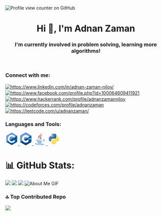 ![Profile view counter on GitHub](https://komarev.com/ghpvc/?username=perisicnikola37)

<h1 align="center">Hi 👋, I'm Adnan Zaman</h1>
<h3 align="center">I'm currently involved in problem solving, learning more algorithms!</h3>
<p align="center">
  <img src="https://qph.cf2.quoracdn.net/main-qimg-677dc755d3cc0173f8d71dffc2b97903" alt="">
</p>
<h3 align="left">Connect with me:</h3>
<p align="left">
<a href="https://linkedin.com/in/https://www.linkedin.com/in/adnan-zaman-niloy/" target="blank"><img align="center" src="https://raw.githubusercontent.com/rahuldkjain/github-profile-readme-generator/master/src/images/icons/Social/linked-in-alt.svg" alt="https://www.linkedin.com/in/adnan-zaman-niloy/" height="30" width="40" /></a>
<a href="https://fb.com/https://www.facebook.com/profile.php?id=100064609411921" target="blank"><img align="center" src="https://raw.githubusercontent.com/rahuldkjain/github-profile-readme-generator/master/src/images/icons/Social/facebook.svg" alt="https://www.facebook.com/profile.php?id=100064609411921" height="30" width="40" /></a>
<a href="https://www.hackerrank.com/https://www.hackerrank.com/profile/adnanzamanniloy" target="blank"><img align="center" src="https://raw.githubusercontent.com/rahuldkjain/github-profile-readme-generator/master/src/images/icons/Social/hackerrank.svg" alt="https://www.hackerrank.com/profile/adnanzamanniloy" height="30" width="40" /></a>
<a href="https://codeforces.com/profile/https://codeforces.com/profile/adnanzaman" target="blank"><img align="center" src="https://raw.githubusercontent.com/rahuldkjain/github-profile-readme-generator/master/src/images/icons/Social/codeforces.svg" alt="https://codeforces.com/profile/adnanzaman" height="30" width="40" /></a>
<a href="https://www.leetcode.com/https://leetcode.com/u/adnanzaman/" target="blank"><img align="center" src="https://raw.githubusercontent.com/rahuldkjain/github-profile-readme-generator/master/src/images/icons/Social/leet-code.svg" alt="https://leetcode.com/u/adnanzaman/" height="30" width="40" /></a>
</p>

<h3 align="left">Languages and Tools:</h3>
<p align="left"> <a href="https://www.cprogramming.com/" target="_blank" rel="noreferrer"> <img src="https://raw.githubusercontent.com/devicons/devicon/master/icons/c/c-original.svg" alt="c" width="40" height="40"/> </a> <a href="https://www.w3schools.com/cpp/" target="_blank" rel="noreferrer"> <img src="https://raw.githubusercontent.com/devicons/devicon/master/icons/cplusplus/cplusplus-original.svg" alt="cplusplus" width="40" height="40"/> </a> <a href="https://www.java.com" target="_blank" rel="noreferrer"> <img src="https://raw.githubusercontent.com/devicons/devicon/master/icons/java/java-original.svg" alt="java" width="40" height="40"/> </a> <a href="https://www.python.org" target="_blank" rel="noreferrer"> <img src="https://raw.githubusercontent.com/devicons/devicon/master/icons/python/python-original.svg" alt="python" width="40" height="40"/> </a> </p>


# 📊 GitHub Stats:
![](https://github-readme-stats.vercel.app/api/top-langs/?username=AdnanZamanNiloy&theme=radical&border=false&include_all_commits=true&count_private=true&layout=compact)
![](https://github-readme-stats.vercel.app/api?username=AdnanZamanNiloy&show_icons=true&theme=radical)
![](https://github-readme-streak-stats.herokuapp.com/?user=AdnanZamanNiloy&theme=radical&hide_border=false)
<img src="https://github.com/7oSkaaa/7oSkaaa/blob/main/Images/about_me.gif?raw=true" alt="About Me GIF" width="180px">
<br/>


### 🔝 Top Contributed Repo
![](https://github-contributor-stats.vercel.app/api?username=AdnanZamanNiloy&limit=5&theme=holisticwellness&combine_all_yearly_contributions=true)
